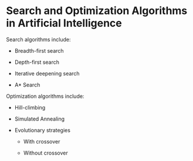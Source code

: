 # Search and Optimization Algorithms in Artificial Intelligence

Search algorithms include:

* Breadth-first search

* Depth-first search

* Iterative deepening search

* A\* Search

Optimization algorithms include:

* Hill-climbing

* Simulated Annealing

* Evolutionary strategies

    * With crossover

    * Without crossover
